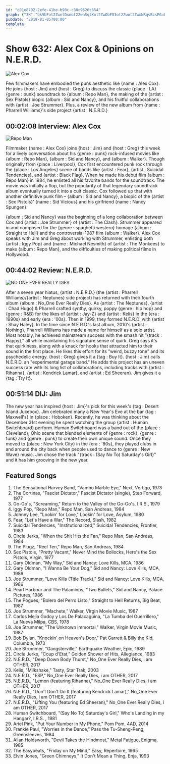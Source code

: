 ```yaml
---
id: "c01e8792-2efe-41be-b98c-c38c9526c654"
graph: {"3K":"bk9UFot2ZwnlDxmot2Zwa5qtKot2ZwObF83ot2Zwot2ZwuNRqsBLsPGuFfRSBJarYBLsPGBLsPGbURGeBLsPGIGP6xNxz42nlDxmbURGenlDxm5NniLnlDxmIGP6xnlDxmBCASynlDxmObF83rIFGwObF83jR8rrObF83PQ86YPQ86Ya5qtK5NniLuFfRSIGP6xuFfRSbURGeuFfRSBJarYjR8rrBDzbVPQ86YPQ86YuNRqsiVI7huNRqsBCASybQnVX","21E":"BKczpYGQieBKczpSttYFBKczpYloT2BKczpqvOWWBKczpVdOMHN72NfqvOWWaBZZ9qvOWWYGQiedhnxe97qipYGQieN72NfYloT2N72Nfa69ovN72Nfhqi2T3TmBdN72Nf97qipBHm1GX6cfddhnxe","2DE":"X6cfdqYVo9n5VYpqLETeDkkEAn5VYpBLsPGn5VYpn5VYpw2NyABGSb8n5VYpBMlTxn5VYp"}
pubdate: "2018-01-05T00:00"
template: 
---
```






# Show 632: Alex Cox & Opinions on N.E.R.D.

![Alex Cox](https://static.soundopinions.org/images/2018/alexcox_web.jpg)

Few filmmakers have embodied the punk aesthetic like {name : Alex Cox}. He joins {host : Jim} and {host : Greg} to discuss the classic {place : LA}  {genre : punk} soundtrack to {album : Repo Man}, the making of the {artist : Sex Pistols} biopic {album : Sid and Nancy}, and his fruitful collaborations with {artist : Joe Strummer}.  Plus, a review of the new album from {name : Pharrell Williams}'s side project {artist : N.E.R.D.}



## 00:02:08 Interview: Alex Cox

![Repo Man](https://static.soundopinions.org/assets/632/3K0.jpg)

Filmmaker {name : Alex Cox} joins {host : Jim} and {host : Greg} this week for a lively conversation about his {genre : punk} rock-infused movies like {album : Repo Man}, {album : Sid and Nancy}, and {album : Walker}. Though originally from {place : Liverpool}, Cox first encountered punk rock through the {place : Los Angeles} scene of bands like {artist : Fear}, {artist : Suicidal Tendencies}, and {artist : Black Flag}. When he made his debut film {album : Repo Man} in 1984, he enlisted all his favorite bands for the soundtrack. The movie was initially a flop, but the popularity of that legendary soundtrack album eventually turned it into a cult classic. Cox followed up that with another definitive punk film – {album : Sid and Nancy}, a biopic of the {artist : Sex Pistols}' {name : Sid Vicious} and his girlfriend {name : Nancy Spungen}.

{album : Sid and Nancy} was the beginning of a long collaboration between Cox and {artist : Joe Strummer} of {artist : The Clash}. Strummer appeared in and composed for the {genre : spaghetti western} homage {album : Straight to Hell} and the controversial 1987 film {album : Walker}. Alex Cox speaks with Jim and Greg about working with Strummer, enlisting both {artist : Iggy Pop} and {name : Michael Nesmith} of {artist : The Monkees} to make {album : Repo Man}, and the difficulties of making political films in Hollywood.



## 00:44:02 Review: N.E.R.D.

![NO ONE EVER REALLY DIES](https://static.soundopinions.org/assets/632/21E0.jpg)

After a seven year hiatus, {artist : N.E.R.D.} (the {artist : Pharrell Williams}/{artist : Neptunes} side project) has returned with their fourth album {album : No_One Ever Really Dies}.  As {artist : The Neptunes}, {artist : Chad Hugo} & Pharrell crafted synthy, quirky, poppy {genre : hip hop} and {genre : R&B} for the likes of {artist : Jay-Z} and {artist : Kelis} in the {era : 1990s} and early {era : '00s}. Then in 1999, they formed N.E.R.D. with {artist : Shay Haley}. In the time since N.E.R.D.'s last album, 2010's {artist : Nothing}, Pharrell Williams has made a name for himself as a solo artist. Most notably, he achieved mainstream success with the smash hit "{track : Happy}," all while maintaining his signature sense of quirk. Greg says it's that quirkiness, along with a knack for hooks that attracted him to their sound in the first place. He likes this effort for its "weird, buzzy tone" and its psychedelic energy.  {host : Greg} gives it a {tag : Buy It}. {host : Jim} calls N.E.R.D. an "experimental garage band." He adds this project has an uneven success rate with its long list of collaborations, including tracks with {artist : Rihanna}, {artist : Kendrick Lamar}, and {artist : Ed Sheeran}. Jim gives it a {tag : Try It}.



## 00:51:14 DIJ: Jim

The new year has inspired {host : Jim}'s pick for this week's {tag : Desert Island Jukebox}. Jim celebrated many a New Year's Eve at the bar {tag : Maxwell's} in {place : Hoboken}. Recently, he was thinking about the December 31st evening he spent watching the group {artist : Human Switchboard} perform. Human Switchboard was a band out of the {place : Cleveland}, Ohio scene that blended elements of {genre : rock}, {genre : funk} and {genre : punk} to create their own unique sound. Once they moved to {place : New York City} in the {era : '80s}, they played clubs in and around the city back when people used to dance to {genre : New Wave} music. Jim chose the track "{track : (Say No To) Saturday's Girl}" and it has him grooving in the new year.



## Featured Songs

1. The Sensational Harvey Band, "Vambo Marble Eye," Next, Vertigo, 1973
2. The Cortinas, "Fascist Dictator," Fascist Dictator (single), Step Forward, 1977
3. Go-Go's, "Screaming," Return to the Valley of the Go-Go's, I.R.S., 1979
4. Iggy Pop, "Repo Man," Repo Man, San Andreas, 1984
5. Johnny Lee, "Lookin' for Love," Lookin' for Love, Asylum, 1980
6. Fear, "Let's Have a War," The Record, Slash, 1982
7. Suicidal Tendencies, "Institutionalized," Suicidal Tendencies, Frontier, 1983
8. Circle Jerks, "When the Shit Hits the Fan," Repo Man, San Andreas, 1984
9. The Plugz, "Reel Ten," Repo Man, San Andreas, 1984
10. Sex Pistols, "Pretty Vacant," Never Mind the Bollocks, Here's the Sex Pistols, Virgin, 1977
11. Gary Oldman, "My Way," Sid and Nancy: Love Kills, MCA, 1986
12. Gary Oldman, "I Wanna Be Your Dog," Sid and Nancy: Love Kills, MCA, 1986
13. Joe Strummer, "Love Kills (Title Track)," Sid and Nancy: Love Kills, MCA, 1986
14. Pearl Harbour and The Palaminos, "Two Bullets," Sid and Nancy, Palace Pictures, 1986
15. The Pogues, "Bolero del Perro Listo," Straight to Hell Returns, Big Beat, 1987
16. Joe Strummer, "Machete," Walker, Virgin Movie Music, 1987
17. Carlos Mejía Godoy y Los De Palacagüina, "La Tumba del Guerrillero," La Nueva Milpa, CBS, 1978
18. Joe Strummer, "The Unknown Immortal," Walker, Virgin Movie Music, 1987
19. Bob Dylan, "Knockin' on Heaven's Door," Pat Garrett & Billy the Kid, Columbia, 1973
20. Joe Strummer, "Gangsterville," Earthquake Weather, Epic, 1989
21. Circle Jerks, "Coup d'Etat," Golden Shower of Hits, Allegiance, 1983
22. N.E.R.D., "Deep Down Body Thurst," No_One Ever Really Dies, i am OTHER, 2017
23. Kelis, "Milkshake," Tasty, Star Trak, 2003
24. N.E.R.D., "ESP," No_One Ever Really Dies, i am OTHER, 2017
25. N.E.R.D., "Lemon (featuring Rihanna)," No_One Ever Really Dies, i am OTHER, 2017
26. N.E.R.D., "Don't Don't Do It (featuring Kendrick Lamar)," No_One Ever Really Dies, i am OTHER, 2017
27. N.E.R.D., "Lifting You (featuring Ed Sheeran)," No_One Ever Really Dies, i am OTHER, 2017
28. Human Switchboard, "(Say No To) Saturday's Girl," Who's Landing in my Hangar?, I.R.S. , 1981
29. Ariel Pink, "Put Your Number in My Phone," Pom Pom, 4AD, 2014
30. Frankie Paul, "Worries in the Dance," Pass the Tu-Sheng-Peng, Greensleeves, 1984
31. Allan Holdsworth, "Devil Takes the Hindmost," Metal Fatigue, Enigma, 1985
32. The Easybeats, "Friday on My Mind," Easy, Repertoire, 1965
33. Elvin Jones, "Green Chimneys," It Don't Mean a Thing, Enja, 1993